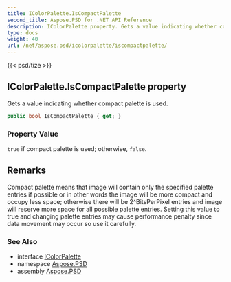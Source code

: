 ```yaml
---
title: IColorPalette.IsCompactPalette
second_title: Aspose.PSD for .NET API Reference
description: IColorPalette property. Gets a value indicating whether compact palette is used
type: docs
weight: 40
url: /net/aspose.psd/icolorpalette/iscompactpalette/
---
```

{{< psd/tize >}}
## IColorPalette.IsCompactPalette property

Gets a value indicating whether compact palette is used.

```csharp
public bool IsCompactPalette { get; }
```

### Property Value

`true` if compact palette is used; otherwise, `false`.

## Remarks

Compact palette means that image will contain only the specified palette entries if possible or in other words the image will be more compact and occupy less space; otherwise there will be 2^BitsPerPixel entries and image will reserve more space for all possible palette entries. Setting this value to true and changing palette entries may cause performance penalty since data movement may occur so use it carefully.

### See Also

* interface [IColorPalette](../)
* namespace [Aspose.PSD](../../../aspose.psd/)
* assembly [Aspose.PSD](../../../)


